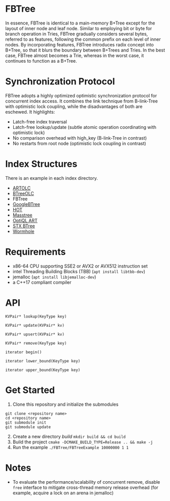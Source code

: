 # FBTree
In essence, FBTree is identical to a main-memory B+Tree except for the layout of inner node and leaf node.
Similar to employing bit or byte for branch operation in Tries, FBTree gradually considers several bytes, referred to as features, following the common prefix on each level of inner nodes. 
By incorporating features, FBTree introduces radix concept into B+Tree, so that it blurs the boundary between B+Trees and Tries.
In the best case, FBTree almost becomes a Trie, whereas in the worst case, it continues to function as a B+Tree.

# Synchronization Protocol
FBTree adopts a highly optimized optimistic synchronization protocol for concurrent index access.
It combines the link technique from B-link-Tree with optimistic lock coupling, while the disadvantages of both are eschewed.
It highlights:
* Latch-free index traversal
* Latch-free lookup/update (subtle atomic operation coordinating with optimistic lock)
* No comparison overhead with high_key (B-link-Tree in contrast)
* No restarts from root node (optimistic lock coupling in contrast)

# Index Structures
There is an example in each index directory. 
* [ARTOLC](https://github.com/wangziqi2016/index-microbench.git)
* [BTreeOLC](https://github.com/wangziqi2016/index-microbench.git)
* FBTree
* [GoogleBTree](https://code.google.com/archive/p/cpp-btree/)
* [HOT](https://github.com/speedskater/hot.git)
* [Masstree](https://github.com/kohler/masstree-beta.git)
* [OptiQL ART](https://github.com/sfu-dis/optiql)
* [STX BTree](https://github.com/tlx/tlx.git) 
* [Wormhole](https://github.com/wuxb45/wormhole.git)

# Requirements
* x86-64 CPU supporting SSE2 or AVX2 or AVX512 instruction set
* intel Threading Building Blocks (TBB) (`apt install libtbb-dev`)
* jemalloc (`apt install libjemalloc-dev`)
* a C++17 compliant compiler

# API
```
KVPair* lookup(KeyType key)

KVPair* update(KVPair* kv)

KVPair* upsert(KVPair* kv)

KVPair* remove(KeyType key)

iterator begin()

iterator lower_bound(KeyType key)

iterator upper_bound(KeyType key)
```

# Get Started
1. Clone this repository and initialize the submodules
```
git clone <repository name>
cd <repository name>
git submodule init
git submodule update
```
2. Create a new directory *build* `mkdir build && cd build`
3. Build the project `cmake -DCMAKE_BUILD_TYPE=Release .. && make -j`
4. Run the example `./FBTree/FBTreeExample 10000000 1 1`

# Notes
* To evaluate the performance/scalability of concurrent remove, disable `free` interface to mitigate cross-thread memory release overhead (for example, acquire a lock on an arena in jemalloc)